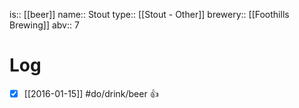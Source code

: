 is:: [[beer]]
name:: Stout
type:: [[Stout - Other]]
brewery:: [[Foothills Brewing]]
abv:: 7

# Log
- [x] [[2016-01-15]] #do/drink/beer 👍

